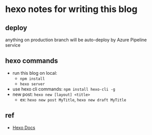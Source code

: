 # hexo notes for writing this blog

## deploy

anything on production branch will be auto-deploy by Azure Pipeline service

## hexo commands

* run this blog on local:
  * ```npm install```  
  * ```hexo server```
* use hexo cli commands: ```npm install hexo-cli -g```
* new post: ```hexo new [layout] <title>```
  * ex: ```hexo new post MyTitle```, ```hexo new draft MyTitle```

## ref

* [Hexo Docs](https://hexo.io/docs/)
